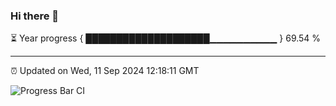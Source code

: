 ### Hi there 👋

⏳ Year progress { ████████████████████▁▁▁▁▁▁▁▁▁▁ } 69.54 %

---

⏰ Updated on Wed, 11 Sep 2024 12:18:11 GMT

![Progress Bar CI](https://github.com/Shyam-Makwana/GitHub-Actions-Demo/workflows/Progress%20Bar%20CI/badge.svg)
